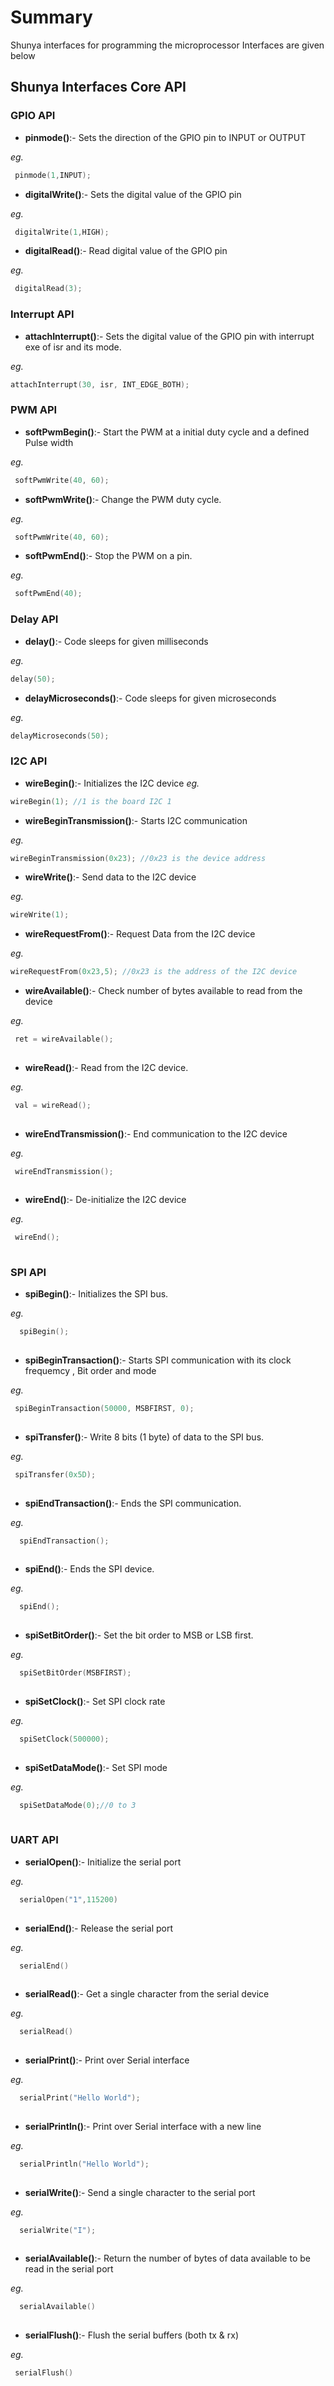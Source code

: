 # Summary 

Shunya interfaces for programming the microprocessor Interfaces are given below

## Shunya Interfaces Core API

### GPIO API

- **pinmode()**:- Sets the direction of the GPIO pin to INPUT or OUTPUT

*eg.*
```c++
 pinmode(1,INPUT);
```
- **digitalWrite()**:- Sets the digital value of the GPIO pin

*eg.*
```c++
 digitalWrite(1,HIGH);
```
- **digitalRead()**:- Read digital value of the GPIO pin

*eg.*
```c++
 digitalRead(3);
```

### Interrupt API

- **attachInterrupt()**:- Sets the digital value of the GPIO pin with interrupt exe of isr and its mode.

*eg.*
```c++
attachInterrupt(30, isr, INT_EDGE_BOTH);
```

### PWM API

- **softPwmBegin()**:- Start the PWM at a initial duty cycle and a defined Pulse width

*eg.*
```c++
 softPwmWrite(40, 60);
```

- **softPwmWrite()**:- Change the PWM duty cycle.

*eg.*
```c++
 softPwmWrite(40, 60);
```

- **softPwmEnd()**:- Stop the PWM on a pin.

*eg.*
```c++
 softPwmEnd(40);
```

### Delay API


- **delay()**:- Code sleeps for given milliseconds

*eg.*
```c++
delay(50);
```

- **delayMicroseconds()**:- Code sleeps for given microseconds

*eg.*
```c++
delayMicroseconds(50);
```


### I2C API


- **wireBegin()**:- Initializes the I2C device
*eg.*
```c++
wireBegin(1); //1 is the board I2C 1
```

- **wireBeginTransmission()**:- Starts I2C communication

*eg.*
```c++
wireBeginTransmission(0x23); //0x23 is the device address

```

- **wireWrite()**:- Send data to the I2C device

*eg.*
```c++
wireWrite(1);

```

- **wireRequestFrom()**:- Request Data from the I2C device

*eg.*
```c++
wireRequestFrom(0x23,5); //0x23 is the address of the I2C device

```

- **wireAvailable()**:- Check number of bytes available to read from the device

*eg.*
```c++
 ret = wireAvailable();
 
```

- **wireRead()**:- Read from the I2C device.

*eg.*
```c++
 val = wireRead();
 
```

- **wireEndTransmission()**:- End communication to the I2C device

*eg.*
```c++
 wireEndTransmission();
 
```

- **wireEnd()**:- De-initialize the I2C device

*eg.*
```c++
 wireEnd();
 
```

### SPI API


- **spiBegin()**:- Initializes the SPI bus.

*eg.*
```c++
  spiBegin();
 
```


- **spiBeginTransaction()**:- Starts SPI communication with its clock frequemcy , Bit order and mode

*eg.*
```c++
 spiBeginTransaction(50000, MSBFIRST, 0);
 
```

- **spiTransfer()**:- Write 8 bits (1 byte) of data to the SPI bus.

*eg.*
```c++
 spiTransfer(0x5D);
 
```

- **spiEndTransaction()**:- Ends the SPI communication.

*eg.*
```c++
  spiEndTransaction();
 
```

- **spiEnd()**:- Ends the SPI device.

*eg.*
```c++
  spiEnd();
 
```

- **spiSetBitOrder()**:-  Set the bit order to MSB or LSB first.

*eg.*
```c++
  spiSetBitOrder(MSBFIRST);
 
```

- **spiSetClock()**:-   Set SPI clock rate

*eg.*
```c++
  spiSetClock(500000);
 
```

- **spiSetDataMode()**:-   Set SPI mode

*eg.*
```c++
  spiSetDataMode(0);//0 to 3
 
```

### UART API


- **serialOpen()**:-   Initialize the serial port

*eg.*
```c++
  serialOpen("1",115200)
 
```

- **serialEnd()**:-  Release the serial port

*eg.*
```c++
  serialEnd()
 
```

- **serialRead()**:- Get a single character from the serial device

*eg.*
```c++
  serialRead()
 
```

- **serialPrint()**:- Print over Serial interface

*eg.*
```c++
  serialPrint("Hello World");
 
```

- **serialPrintln()**:- Print over Serial interface with a new line

*eg.*
```c++
  serialPrintln("Hello World");
 
```

- **serialWrite()**:- Send a single character to the serial port

*eg.*
```c++
  serialWrite("I");
 
```

- **serialAvailable()**:- Return the number of bytes of data available to be read in the serial port

*eg.*
```c++
  serialAvailable()
 
```

- **serialFlush()**:- Flush the serial buffers (both tx & rx)

*eg.*
```c++
 serialFlush()
 
```